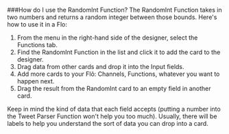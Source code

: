 ###How do I use the RandomInt Function?
The RandomInt Function takes in two numbers and returns a random integer between those bounds. Here's how to use it in a Flo:

1. From the menu in the right-hand side of the designer, select the Functions tab.
2. Find the RandomInt Function in the list and click it to add the card to the designer. 
3. Drag data from other cards and drop it into the Input fields.
4. Add more cards to your Flõ: Channels, Functions, whatever you want to happen next. 
5. Drag the result from the RandomInt card to an empty field in another card. 

Keep in mind the kind of data that each field accepts (putting a number into the Tweet Parser Function won't help you too much). Usually, there will be labels to help you understand the sort of data you can drop into a card. 